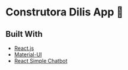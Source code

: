 
# Construtora Dilis App 📱 


## Built With

- [React.js](https://facebook.github.io/react-native/)
- [Material-UI](https://material-ui.com/pt/)
- [React Simple Chatbot](https://lucasbassetti.com.br/react-simple-chatbot/#/)